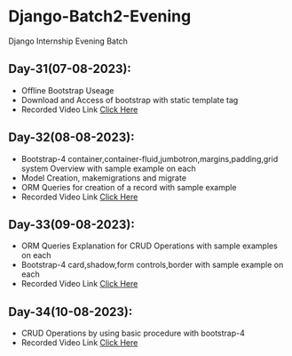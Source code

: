 # Django-Batch2-Evening
Django Internship Evening Batch 

## Day-31(07-08-2023):
  - Offline Bootstrap Useage
  - Download and Access of bootstrap with static template tag
  - Recorded Video Link [Click Here]()
## Day-32(08-08-2023):
  - Bootstrap-4 container,container-fluid,jumbotron,margins,padding,grid system Overview with sample example on each
  - Model Creation, makemigrations and migrate
  - ORM Queries for creation of a record with sample example
  - Recorded Video Link [Click Here]()
## Day-33(09-08-2023):
  - ORM Queries Explanation for CRUD Operations with sample examples on each
  - Bootstrap-4 card,shadow,form controls,border with sample example on each
  - Recorded Video Link [Click Here]()
## Day-34(10-08-2023):
  - CRUD Operations by using basic procedure with bootstrap-4
  - Recorded Video Link [Click Here]()
